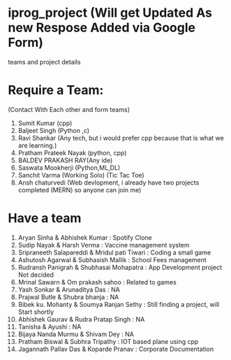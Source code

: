 # iprog_project (Will get Updated As new Respose Added via Google Form)
teams and project details
# Require a Team:
(Contact With Each other and form teams)
1. Sumit Kumar (cpp)
2. Baljeet Singh (Python ,c)
3. Ravi Shankar (Any tech, but i would prefer cpp because that is what we are learning.)
4. Pratham Prateek Nayak (python, cpp)
5. BALDEV PRAKASH RAY(Any ide)
6. Saswata Mookherji (Python,ML,DL)
7. Sanchit Varma (Working Solo) (Tic Tac Toe)
8. Ansh chaturvedi (Web devlopment, i already have two projects completed (MERN) so anyone can join me)

# Have a team
1. Aryan Sinha & Abhishek Kumar : Spotify Clone
2. Sudip Nayak & Harsh Verma : Vaccine management system
3. Sripraneeth Salapareddi & Mridul pati Tiwari : Coding a small game
4. Ashutosh Agarwal & Subhasish Mallik : School Fees management
5. Rudransh Panigrah & Shubhasai Mohapatra : App Development project Not decided
6. Mrinal Sawarn & Om prakash sahoo : Related to games
7. Yash Sonkar & Arunaditya Das : NA
8. Prajwal Butle & Shubra bhanja  : NA
9. Bibek ku. Mohanty & Soumya Ranjan Sethy : Still finding a project, will Start shortly
10. Abhishek Gaurav & Rudra Pratap Singh : NA
11. Tanisha & Ayushi : NA
12. Bijaya Nanda Murmu & Shivam Dey : NA
13. Pratham Biswal & Subhra Tripathy : IOT based plane using cpp
14. Jagannath Pallav Das & Koparde Pranav : Corporate Documentation
